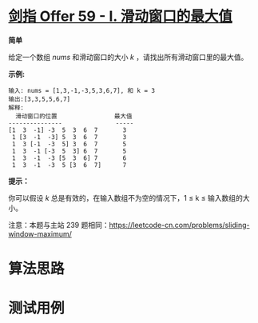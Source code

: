 # [剑指 Offer 59 - I. 滑动窗口的最大值][cnTitle]

**简单**

给定一个数组  *nums*  和滑动窗口的大小  *k* ，请找出所有滑动窗口里的最大值。

**示例:** 

```
输入: nums = [1,3,-1,-3,5,3,6,7], 和 k = 3
输出:[3,3,5,5,6,7] 
解释:
  滑动窗口的位置                最大值
---------------               -----
[1  3  -1] -3  5  3  6  7       3
 1 [3  -1  -3] 5  3  6  7       3
 1  3 [-1  -3  5] 3  6  7       5
 1  3  -1 [-3  5  3] 6  7       5
 1  3  -1  -3 [5  3  6] 7       6
 1  3  -1  -3  5 [3  6  7]      7
```



**提示：** 

你可以假设  *k* 总是有效的，在输入数组不为空的情况下，1 ≤ k ≤ 输入数组的大小。

注意：本题与主站 239 题相同：https://leetcode-cn.com/problems/sliding-window-maximum/




# 算法思路

# 测试用例
```
```

[cnTitle]: https://leetcode-cn.com/problems/hua-dong-chuang-kou-de-zui-da-zhi-lcof/
